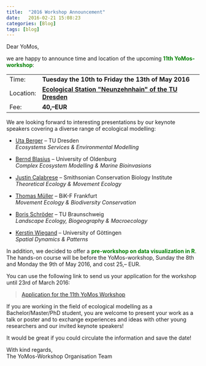 ```yaml
---
title:  "2016 Workshop Announcement"
date:   2016-02-21 15:08:23
categories: [Blog]
tags: [blog]
---
```

<p>Dear YoMos,</p>

<p>we are happy to announce time and location of the upcoming <font color="green"><b>11th YoMos-workshop</b></font>:</p>

<table style="width:100%">
 <tr>
   <td>Time:</td>
   <td><b>Tuesday the 10th to Friday the 13th of May 2016</b></td>
 </tr>
 <tr>
   <td>Location:</td>
   <td><a href="https://www.google.de/maps/place/Technische+Universit%C3%A4t+Dresden,+%C3%96kologische+Station+Neunzehnhain/@50.7258678,13.1524268,16.43z/data=!4m2!3m1!1s0x47a756d82e465d1f:0x3d0053d147f954aa"><b>Ecological Station "Neunzehnhain" of the TU Dresden</b></a></td>
 </tr>
 <tr>
   <td>Fee:</td>
   <td><b>40,–EUR</b></td>
 </tr>    
</table>

<p>We are looking forward to interesting presentations by our keynote
speakers covering a diverse range of ecological modelling:</p>

<ul>
 <li>
   <p><a href="https://tu-dresden.de/die_tu_dresden/fakultaeten/fakultaet_forst_geo_und_hydrowissenschaften/fachrichtung_forstwissenschaften/institute/ww/systemsanalysis/mitarbeiter/uta_berger">Uta Berger</a>
– TU Dresden <br /> <em>Ecosystems Services &amp; Environmental Modelling</em></p>
 </li>
 <li>
   <p><a href="http://www.icbm.de/mathematische-modellierung/">Bernd Blasius</a> – University of Oldenburg <br /> <em>Complex Ecosystem Modelling &amp; Marine Bioinvasions</em></p>
 </li>
 <li>
   <p><a href="https://nationalzoo.si.edu/scbi/scientific_staff/staff_scientists.cfm?id=32">Justin Calabrese</a> – Smithsonian Conservation Biology Institute <br /> <em>Theoretical Ecology &amp; Movement Ecology</em></p>
 </li>
 <li>
   <p><a href="http://www.bik-f.de/root/index.php?page_id=774">Thomas Müller</a> – BiK-F Frankfurt <br /> <em>Movement Ecology &amp; Biodiversity Conservation</em></p>
 </li>
 <li>
   <p><a href="https://www.tu-braunschweig.de/geooekologie/abteilungen/usa/personal/boris_schroeder">Boris
Schröder</a> – TU Braunschweig <br /> <em>Landscape Ecology, Biogeography &amp; Macroecology</em></p>
 </li>
 <li>
   <p><a href="https://www.uni-goettingen.de/de/112103.html">Kerstin Wiegand</a> – University of Göttingen <br /> <em>Spatial Dynamics &amp; Patterns</em></p>
 </li>
</ul>

<p>In addition, we decided to offer a <font color="green"><b>pre-workshop on data visualization in R</b></font>. The
hands-on course will be before the YoMos-workshop, Sunday the 8th and Monday the
9th of May 2016, and cost 25,– EUR.</p>

<p>You can use the following link to send us your application for the workshop  until 23rd of March 2016:</p>

<blockquote>
 <p><a href="https://docs.google.com/forms/d/1hsP77xLiaPnRx81kGJYHSwgKPGRKopxPKmrnZvPaZfg/viewform">Application for the 11th YoMos Workshop</a></p>
</blockquote>

<p>If you are working in the field of ecological modelling as a Bachelor/Master/PhD
student, you are welcome to present your work as a talk or poster and to
exchange experiences and ideas with other young researchers and our invited
keynote speakers!</p>

<p>It would be great if you could circulate the information and save the date!</p>

<p>With kind regards,  <br />
The YoMos-Workshop Organisation Team</p>
